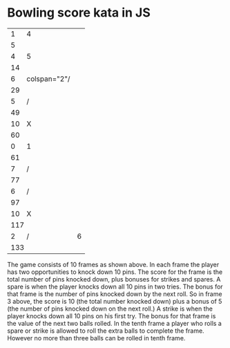 # Bowling score kata in JS

<table>
    <tr><td>1</td><td colspan="2">4</td></tr>
    <tr><td colspan="3">5</td></tr>
    <tr><td>4</td><td colspan="2">5</td></tr>
    <tr><td colspan="3">14</td></tr>
    <tr><td>6</td><td> colspan="2"/</td></tr>
    <tr><td colspan="3">29</td></tr>
    <tr><td>5</td><td colspan="2">/</td></tr>
    <tr><td colspan="3">49</td></tr>
    <tr><td>10</td><td colspan="2">X</td></tr>
    <tr><td colspan="3">60</td></tr>
    <tr><td>0</td><td colspan="2">1</td></tr>
    <tr><td colspan="3">61</td></tr>
    <tr><td>7</td><td colspan="2">/</td></tr>
    <tr><td colspan="3">77</td></tr>
    <tr><td>6</td><td colspan="2">/</td></tr>
    <tr><td colspan="3">97</td></tr>
    <tr><td>10</td><td colspan="2">X</td></tr>
    <tr><td colspan="3">117</td></tr>
    <tr><td>2</td><td>/</td><td>6</td></tr>
    <tr><td colspan="3">133</td></tr>
</table>

The game consists of 10 frames as shown above. In each frame the player has two opportunities to knock down 10 pins. The score for the frame is the total number of pins knocked down, plus bonuses for strikes and spares.
A spare is when the player knocks down all 10 pins in two tries. The bonus for that frame is the number of pins knocked down by the next roll. So in frame 3 above, the score is 10 (the total number knocked down) plus a bonus of 5 (the number of pins knocked down on the next roll.)
A strike is when the player knocks down all 10 pins on his first try. The bonus for that frame is the value of the next two balls rolled.
In the tenth frame a player who rolls a spare or strike is allowed to roll the extra balls to complete the frame. However no more than three balls can be rolled in tenth frame.
